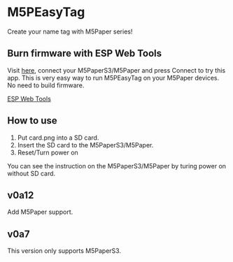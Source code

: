 # M5PEasyTag
Create your name tag with M5Paper series!

## Burn firmware with ESP Web Tools
Visit [here](https://app.nanana.uno/), connect your M5PaperS3/M5Paper and press Connect to try this app. This is very easy way to run M5PEasyTag on your M5Paper devices. No need to build firmware.

[ESP Web Tools](https://esphome.github.io/esp-web-tools/)

## How to use
1. Put card.png into a SD card.
2. Insert the SD card to the M5PaperS3/M5Paper.
3. Reset/Turn power on

You can see the instruction on the M5PaperS3/M5Paper by turing power on without SD card.

## v0a12
Add M5Paper support.
## v0a7
This version only supports M5PaperS3.
